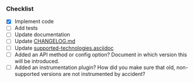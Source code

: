 <!--

Replace this comment with a description of what's being changed by this PR.

If this PR should close an issue, please add one of the magic keywords
(e.g. Fixes) followed by the issue number. For more info see:
https://help.github.com/articles/closing-issues-using-keywords/

If this pull request is work in progress, create a draft PR instead of prefixing the title with WIP.

-->

### Checklist

<!-- Potential tasks related to a new PR. Remove tasks that are not relevant -->

- [x] Implement code
- [ ] Add tests
- [ ] Update documentation
- [ ] Update [CHANGELOG.md](CHANGELOG.md)
- [ ] Update [supported-technologies.asciidoc](docs/supported-technologies.asciidoc)
- [ ] Added an API method or config option? Document in which version this will be introduced.
- [ ] Added an instrumentation plugin? How did you make sure that old, non-supported versions are not instrumented by accident?
